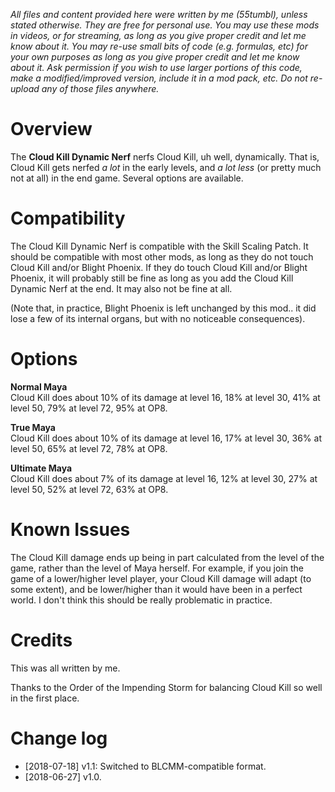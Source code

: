 *All files and content provided here were written by me (55tumbl), unless stated otherwise. They are free for personal use. You may use these mods in videos, or for streaming, as long as you give proper credit and let me know about it. You may re-use small bits of code (e.g. formulas, etc) for your own purposes as long as you give proper credit and let me know about it. Ask permission if you wish to use larger portions of this code, make a modified/improved version, include it in a mod pack, etc. Do not re-upload any of those files anywhere.*

# Overview

The **Cloud Kill Dynamic Nerf** nerfs Cloud Kill, uh well, dynamically. That is, Cloud Kill gets nerfed *a lot* in the early levels, and *a lot less* (or pretty much not at all) in the end game. Several options are available.

# Compatibility

The Cloud Kill Dynamic Nerf is compatible with the Skill Scaling Patch.
It should be compatible with most other mods, as long as they do not touch Cloud Kill and/or Blight Phoenix.
If they do touch Cloud Kill and/or Blight Phoenix, it will probably still be fine as long as you add the Cloud Kill Dynamic Nerf at the end. It may also not be fine at all.

(Note that, in practice, Blight Phoenix is left unchanged by this mod.. it did lose a few of its internal organs, but with no noticeable consequences).

# Options

**Normal Maya**    
Cloud Kill does about 10% of its damage at level 16, 18% at level 30, 41% at level 50, 79% at level 72, 95% at OP8.

**True Maya**    
Cloud Kill does about 10% of its damage at level 16, 17% at level 30, 36% at level 50, 65% at level 72, 78% at OP8.

**Ultimate Maya**    
Cloud Kill does about 7% of its damage at level 16, 12% at level 30, 27% at level 50, 52% at level 72, 63% at OP8.

# Known Issues

The Cloud Kill damage ends up being in part calculated from the level of the game, rather than the level of Maya herself.
For example, if you join the game of a lower/higher level player, your Cloud Kill damage will adapt (to some extent), and be lower/higher than it would have been in a perfect world. I don't think this should be really problematic in practice.

# Credits

This was all written by me.

Thanks to the Order of the Impending Storm for balancing Cloud Kill so well in the first place.

# Change log
* [2018-07-18] v1.1: Switched to BLCMM-compatible format.
* [2018-06-27] v1.0.
